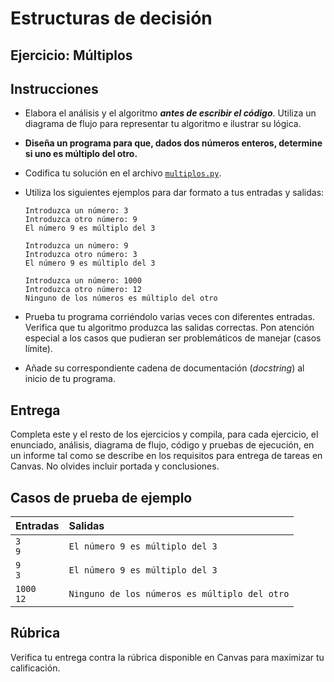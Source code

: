 # Estructuras de decisión

## Ejercicio: Múltiplos

## Instrucciones
- Elabora el análisis y el algoritmo ***antes de escribir el código***. Utiliza un diagrama de flujo para representar tu algoritmo e ilustrar su lógica.

- **Diseña un programa para que, dados dos números enteros, determine si uno es múltiplo del otro.**

- Codifica tu solución en el archivo [`multiplos.py`](/multiplos.py).
   
- Utiliza los siguientes ejemplos para dar formato a tus entradas y salidas:
  ```
  Introduzca un número: 3
  Introduzca otro número: 9
  El número 9 es múltiplo del 3
  
  Introduzca un número: 9
  Introduzca otro número: 3
  El número 9 es múltiplo del 3
  
  Introduzca un número: 1000
  Introduzca otro número: 12
  Ninguno de los números es múltiplo del otro
  ```
  
- Prueba tu programa corriéndolo varias veces con diferentes entradas. Verifica que tu algoritmo produzca las salidas correctas. Pon atención especial a los casos que pudieran ser problemáticos de manejar (casos límite).

- Añade su correspondiente cadena de documentación (*docstring*) al inicio de tu programa.
  
## Entrega
Completa este y el resto de los ejercicios y compila, para cada ejercicio, el enunciado, análisis, diagrama de flujo, código y pruebas de ejecución, en un informe tal como se describe en los requisitos para entrega de tareas en Canvas. No olvides incluir portada y conclusiones.

## Casos de prueba de ejemplo
| Entradas | Salidas |
|:---------|:--------|
| `3`<br>`9` | `El número 9 es múltiplo del 3` |
| `9`<br>`3` | `El número 9 es múltiplo del 3` |
| `1000`<br>`12`  | `Ninguno de los números es múltiplo del otro` |

## Rúbrica
Verifica tu entrega contra la rúbrica disponible en Canvas para maximizar tu calificación.
